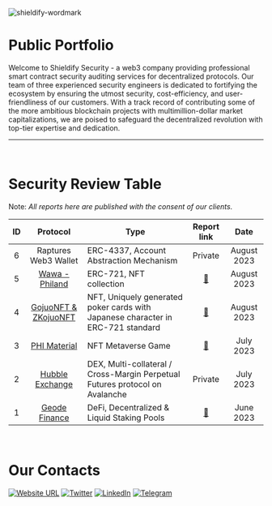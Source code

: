 ![shieldify-wordmark](https://github.com/shieldify-security/audits-portfolio/assets/133656516/2e532570-42cc-44c5-be61-fec9437aec70)

# Public Portfolio

Welcome to Shieldify Security - a web3 company providing professional smart contract security auditing services for decentralized protocols. Our team of three experienced security engineers is dedicated to fortifying the ecosystem by ensuring the utmost security, cost-efficiency, and user-friendliness of our customers. With a track record of contributing some of the more ambitious blockchain projects with multimillion-dollar market capitalizations, we are poised to safeguard the decentralized revolution with top-tier expertise and dedication.

<hr>
<br>

# Security Review Table

Note: _All reports here are published with the consent of our clients._

| ID  | Protocol                                    | Type                                                                            | Report link                                                  | Date      |
|:---:|:-------------------------------------------:| ------------------------------------------------------------------------------- |:------------------------------------------------------------:|:---------:|
|  6  |             Raptures Web3 Wallet             | ERC-4337, Account Abstraction Mechanism                                         |                          Private                           | August 2023 |
|  5  | [Wawa - Philand](https://wawa.philand.xyz/)  | ERC-721, NFT collection                                                         | [📄](https://github.com/shieldify-security/audits-portfolio/blob/main/reports/Wawa-Security-Review.pdf)                            | August 2023 |
| 4   | [GojuoNFT & ZKojuoNFT](https://gojuonft.io/)  | NFT, Uniquely generated poker cards with Japanese character in ERC-721 standard | [📄](https://github.com/shieldify-security/audits-portfolio/blob/main/reports/GojuoNFT-ZKojuoNFT-Security-Review.pdf)                                                                                | August 2023 |
| 3   | [PHI Material](https://philand.xyz/)        | NFT Metaverse Game                                                              | [📄](https://github.com/shieldify-security/audits-portfolio/blob/main/reports/PHIMaterial-Security-Review.pdf)                                                         | July 2023 |
| 2   | [Hubble Exchange](https://hubble.exchange/) | DEX, Multi-collateral / Cross-Margin Perpetual Futures protocol on Avalanche    | Private                                                            | July 2023 |
| 1   | [Geode Finance](https://www.geode.fi/)      | DeFi, Decentralized & Liquid Staking Pools                                      | [📄](https://github.com/shieldify-security/audits-portfolio/blob/main/reports/GeodeFinance-Security-Review.pdf) | June 2023 |



<br>

# Our Contacts

 [![Website URL](https://img.shields.io/badge/Website-4285F4?style=for-the-badge&logo=GoogleChrome&logoColor=white)](https://shieldify.org/)
 [![Twitter](https://img.shields.io/badge/Twitter-%231DA1F2.svg?style=for-the-badge&logo=Twitter&logoColor=white)](https://twitter.com/ShieldifySec)
 [![LinkedIn](https://img.shields.io/badge/linkedin-%230077B5.svg?style=for-the-badge&logo=linkedin&logoColor=white)](https://www.linkedin.com/company/shieldify-security/)
 [![Telegram](https://img.shields.io/badge/Telegram-2CA5E0?style=for-the-badge&logo=telegram&logoColor=white)](https://telegram.me/researcherShieldify)
